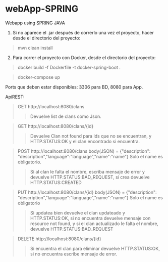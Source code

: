 # webApp-SPRING
Webapp using SPRING JAVA

1) Si no aparece el .jar después de correrlo una vez el proyecto, hacer desde el directorio del proyecto:
> mvn clean install

2) Para correr el proyecto con Docker, desde el directorio del proyecto:

> docker build -f Dockerfile -t docker-spring-boot .

> docker-compose up 

Ports que deben estar disponibles: 3306 para BD, 8080 para App.

ApiREST:

> GET http://localhost:8080/clans 
>> Devuelve list de clans como Json.

> GET http://localhost:8080/clans/{id}
>> Devuelve Clan not found para Ids que no se encuentran, y HTTP.STATUS:OK y el clan encontrado si encuentra.

> POST http://localhost:8080/clans body(JSON) = {"description": "description","language":"language","name":"name"} Solo el name es obligatorio.
>> Si al clan le falta el nombre, escriba mensaje de error y devuelve HTTP.STATUS:BAD_REQUEST, si crea devuelve HTTP.STATUS:CREATED

> PUT http://localhost:8080/clans/{id} body(JSON) = {"description": "description","language":"language","name":"name"} Solo el name es obligatorio
>> Si updatea bien devuelve el clan updateado y HTTP.STATUS:OK, si no encuentra devuelve mensaje con resource not found, y si el clan actualizado le falta el nombre, devuelve HTTP.STATUS:BAD_REQUEST

> DELETE http://localhost:8080/clans/{id} 
>> Si encuentra el clan para eliminar devuelve HTTP.STATUS:OK, si no encuentra escribe mensaje de error. 
